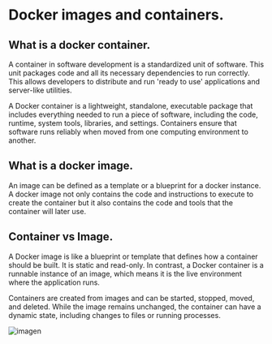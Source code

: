 # Docker images and containers.

## What is a docker container.
A container in software development is a standardized unit of software. This unit packages code and all its necessary dependencies to run correctly. 
This allows developers to distribute and run 'ready to use' applications and server-like utilities. 

A Docker container is a lightweight, standalone, executable package that includes everything needed to run a piece of software, including the code, 
runtime, system tools, libraries, and settings. Containers ensure that software runs reliably when moved from one computing environment to another.

## What is a docker image.
An image can be defined as a template or a blueprint for a docker instance. A docker image not only contains the code and instructions to execute to create the container but it also contains the code and tools that the container will later use.

## Container vs Image.
A Docker image is like a blueprint or template that defines how a container should be built. It is static and read-only. In contrast, a Docker container 
is a runnable instance of an image, which means it is the live environment where the application runs. 
   
Containers are created from images and can be started, stopped, moved, and deleted. While the image remains unchanged, the container can have a dynamic state, including changes to files or running processes.
    
![imagen](https://github.com/user-attachments/assets/bd44d695-73ae-4e95-b0f2-64d56f815fe7)
